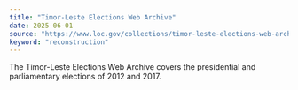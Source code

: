 ```yaml
---
title: "Timor-Leste Elections Web Archive"
date: 2025-06-01
source: "https://www.loc.gov/collections/timor-leste-elections-web-archive/about-this-collection/"
keyword: "reconstruction"
---
```


The Timor-Leste Elections Web Archive covers the presidential and parliamentary elections of 2012 and 2017.


